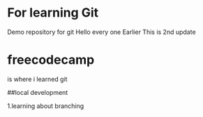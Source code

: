 # For learning Git
Demo repository for git
Hello every one
Earlier 
This is 2nd update
# freecodecamp

is where i learned git

##local development

1.learning about branching